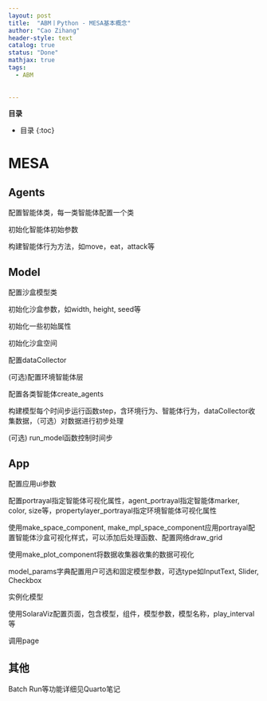 ```yaml
---
layout: post
title:  "ABM丨Python - MESA基本概念"
author: "Cao Zihang"
header-style: text
catalog: true
status: "Done"
mathjax: true
tags:
  - ABM
  
  
---
```

<font style="font-weight: bold;">目录</font>

* 目录
{:toc}

# MESA

## Agents
配置智能体类，每一类智能体配置一个类

初始化智能体初始参数

构建智能体行为方法，如move，eat，attack等

## Model
配置沙盒模型类

初始化沙盒参数，如width, height, seed等

初始化一些初始属性

初始化沙盒空间

配置dataCollector

(可选)配置环境智能体层

配置各类智能体create_agents

构建模型每个时间步运行函数step，含环境行为、智能体行为，dataCollector收集数据，（可选）对数据进行初步处理

(可选) run_model函数控制时间步

## App
配置应用ui参数

配置portrayal指定智能体可视化属性，agent_portrayal指定智能体marker, color, size等，propertylayer_portrayal指定环境智能体可视化属性

使用make_space_component, make_mpl_space_component应用portrayal配置智能体沙盒可视化样式，可以添加后处理函数、配置网络draw_grid

使用make_plot_component将数据收集器收集的数据可视化

model_params字典配置用户可选和固定模型参数，可选type如InputText, Slider, Checkbox

实例化模型

使用SolaraViz配置页面，包含模型，组件，模型参数，模型名称，play_interval等

调用page

## 其他
Batch Run等功能详细见Quarto笔记
